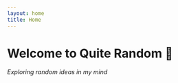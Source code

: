```yaml
---
layout: home
title: Home
---
```


# Welcome to Quite Random 🎲

_Exploring random ideas in my mind_



